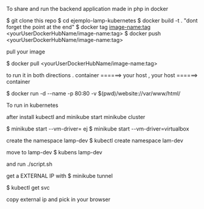To share and run the backend application made in php in docker

$ git clone this repo
$ cd ejemplo-lamp-kubernetes
$ docker build -t <name of your image:tag> .  "dont forget the point at the end"
$ docker tag <image-name:tag> <yourUserDockerHubName/image-name:tag>
$ docker push <yourUserDockerHubName/image-name:tag>

pull your image

$ docker pull <yourUserDockerHubName/image-name:tag>

to run it in both directions . container ======> your host  , your host ======> container

$ docker run -d --name <container-name> -p 80:80 -v $(pwd)/website://var/www/html/ <image-name>



To run in kubernetes

after install kubectl and minikube start minikube cluster

$ minikube start --vm-driver=<your virtual machine> ej
$ minikube start --vm-driver=virtualbox

create the namespace lamp-dev 
$ kubectl create namespace lam-dev

move to lamp-dev
$ kubens lamp-dev

and run
./script.sh

get a EXTERNAL IP with
$ minikube tunnel

$ kubectl get svc

copy external ip and pick in your browser